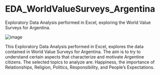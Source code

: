 # EDA_WorldValueSurveys_Argentina
Exploratory Data Analysis performed in Excel, exploring the World Value Surveys for Argentina.

![image](https://github.com/user-attachments/assets/cd1191be-2bcc-4baa-a6f2-45a0acd69c0b)


This Exploratory Data Analysis performed in Excel, explores the data contained in World Value Surveys for Argentina.  The aim is to try to understand certain aspects that characterize and motivate Argentine citizens.  The selected topics to analyze are: Happiness, the importance of Relationships, Religion, Politics, Responsibility, and People’s Expectations. 
